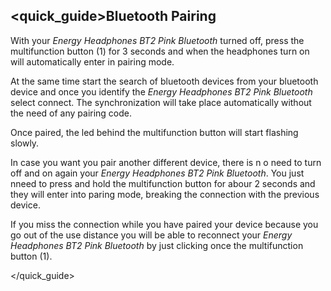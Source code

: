 ## <quick_guide>Bluetooth Pairing

With your *Energy Headphones BT2 Pink Bluetooth* turned off, press the multifunction button (1) for 3 seconds and when the headphones turn on will automatically enter in pairing mode.

At the same time start the search of bluetooth devices from your bluetooth device and once you identify the *Energy Headphones BT2 Pink Bluetooth* select connect. The synchronization will take place automatically without the need of any pairing code.

Once paired, the led behind the multifunction button will start flashing slowly.

In case you want  you pair another different  device, there is n o need to turn off and on again your *Energy Headphones BT2 Pink Bluetooth*. You just nneed to press and hold the multifunction button for abour 2 seconds and they will enter into paring  mode, breaking the connection with the previous device.

If you miss the connection while you have paired your device because you go out of the use distance you will be able to reconnect your *Energy Headphones BT2 Pink Bluetooth* by just clicking once the multifunction button (1).

</quick_guide>
